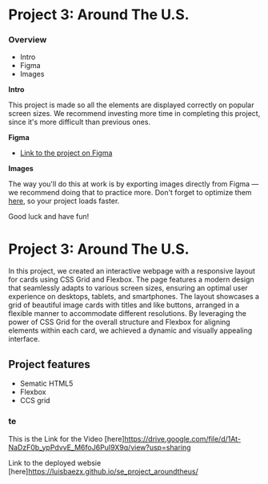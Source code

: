 # Project 3: Around The U.S.

### Overview

- Intro
- Figma
- Images

**Intro**

This project is made so all the elements are displayed correctly on popular screen sizes. We recommend investing more time in completing this project, since it's more difficult than previous ones.

**Figma**

- [Link to the project on Figma](https://www.figma.com/file/ii4xxsJ0ghevUOcssTlHZv/Sprint-3%3A-Around-the-US?node-id=0%3A1)

**Images**

The way you'll do this at work is by exporting images directly from Figma — we recommend doing that to practice more. Don't forget to optimize them [here](https://tinypng.com/), so your project loads faster.

Good luck and have fun!

# Project 3: Around The U.S.

In this project, we created an interactive webpage with a responsive layout for cards using CSS Grid and Flexbox. The page features a modern design that seamlessly adapts to various screen sizes, ensuring an optimal user experience on desktops, tablets, and smartphones. The layout showcases a grid of beautiful image cards with titles and like buttons, arranged in a flexible manner to accommodate different resolutions. By leveraging the power of CSS Grid for the overall structure and Flexbox for aligning elements within each card, we achieved a dynamic and visually appealing interface.

## Project features

- Sematic HTML5
- Flexbox
- CCS grid

### te

This is the Link for the Video [here]https://drive.google.com/file/d/1At-NaDzF0b_ypPdvvE_M6foJ6PuI9X9q/view?usp=sharing

Link to the deployed websie [here]https://luisbaezx.github.io/se_project_aroundtheus/
